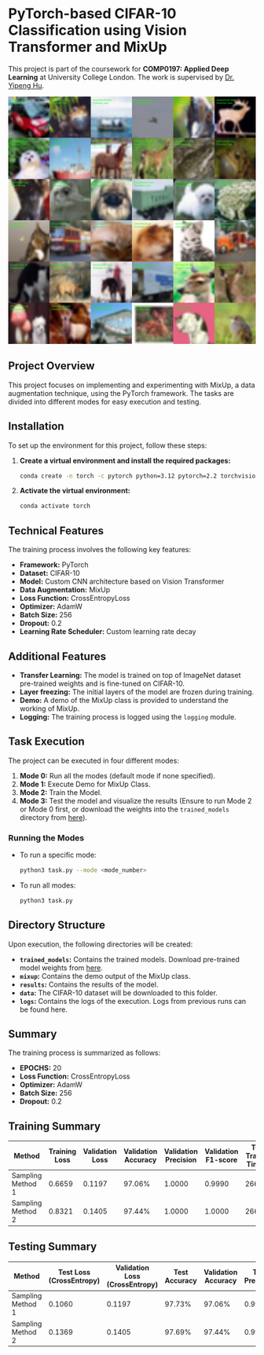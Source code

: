 
# PyTorch-based CIFAR-10 Classification using Vision Transformer and MixUp

This project is part of the coursework for **COMP0197: Applied Deep Learning** at University College London. The work is supervised by [Dr. Yipeng Hu](https://www.linkedin.com/in/huyipeng/).

![Result with Sampling Method 1](results/result_with_sampling_method_1.png)

## Project Overview

This project focuses on implementing and experimenting with MixUp, a data augmentation technique, using the PyTorch framework. The tasks are divided into different modes for easy execution and testing.

## Installation

To set up the environment for this project, follow these steps:

1. **Create a virtual environment and install the required packages:**
    ```bash
    conda create -n torch -c pytorch python=3.12 pytorch=2.2 torchvision=0.17
    ```

2. **Activate the virtual environment:**
    ```bash
    conda activate torch
    ```

## Technical Features

The training process involves the following key features:

- **Framework:** PyTorch
- **Dataset:** CIFAR-10
- **Model:** Custom CNN architecture based on Vision Transformer
- **Data Augmentation:** MixUp
- **Loss Function:** CrossEntropyLoss
- **Optimizer:** AdamW
- **Batch Size:** 256
- **Dropout:** 0.2
- **Learning Rate Scheduler:** Custom learning rate decay

## Additional Features

- **Transfer Learning:** The model is trained on top of ImageNet dataset pre-trained weights and is fine-tuned on CIFAR-10.
- **Layer freezing:** The initial layers of the model are frozen during training.
- **Demo:** A demo of the MixUp class is provided to understand the working of MixUp.
- **Logging:** The training process is logged using the `logging` module.

## Task Execution

The project can be executed in four different modes:

1. **Mode 0:** Run all the modes (default mode if none specified).
2. **Mode 1:** Execute Demo for MixUp Class.
3. **Mode 2:** Train the Model.
4. **Mode 3:** Test the model and visualize the results (Ensure to run Mode 2 or Mode 0 first, or download the weights into the `trained_models` directory from [here](https://liveuclac-my.sharepoint.com/:f:/g/personal/ucabs44_ucl_ac_uk/EkBqjhzkC-xIh9IoQiANhNEB19jyd2hiLXbB5u0w3uxw1w?e=LYZh6S)).

### Running the Modes

- To run a specific mode:
    ```bash
    python3 task.py --mode <mode_number>
    ```

- To run all modes:
    ```bash
    python3 task.py
    ```

## Directory Structure

Upon execution, the following directories will be created:

- **`trained_models`:** Contains the trained models. Download pre-trained model weights from [here](https://liveuclac-my.sharepoint.com/:f:/g/personal/ucabs44_ucl_ac_uk/EkBqjhzkC-xIh9IoQiANhNEB19jyd2hiLXbB5u0w3uxw1w?e=LYZh6S).
- **`mixup`:** Contains the demo output of the MixUp class.
- **`results`:** Contains the results of the model.
- **`data`:** The CIFAR-10 dataset will be downloaded to this folder.
- **`logs`:** Contains the logs of the execution. Logs from previous runs can be found here.

## Summary

The training process is summarized as follows:

- **EPOCHS:** 20
- **Loss Function:** CrossEntropyLoss
- **Optimizer:** AdamW
- **Batch Size:** 256
- **Dropout:** 0.2

## Training Summary

| Method | Training Loss | Validation Loss | Validation Accuracy | Validation Precision | Validation F1-score | Total Training Time(s) |
| --- | --- | --- | --- | --- | --- | --- |
| Sampling Method 1 | 0.6659 | 0.1197 | 97.06% | 1.0000 | 0.9990 | 2664.28 |
| Sampling Method 2 | 0.8321 | 0.1405 | 97.44% | 1.0000 | 1.0000 | 2668.08 |

## Testing Summary

| Method | Test Loss (CrossEntropy) | Validation Loss (CrossEntropy) | Test Accuracy | Validation Accuracy | Test Precision | Validation Precision | Test F1-score | Validation F1-score |
| --- |--------------------------|--------------------------------| --- | --- | --- | --- | --- | --- |
| Sampling Method 1 | 0.1060                   | 0.1197                         | 97.73% | 97.06% | 0.9980 | 1.0000 | 0.9980 | 0.9990 |
| Sampling Method 2 | 0.1369                   | 0.1405                         | 97.69% | 97.44% | 0.9990 | 1.0000 | 0.9985 | 1.0000 |

